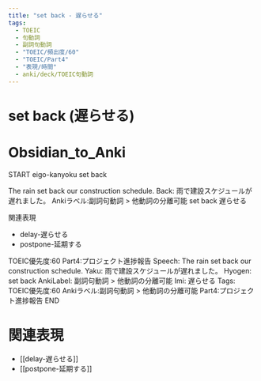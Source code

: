 ```yaml
---
title: "set back - 遅らせる"
tags:
  - TOEIC
  - 句動詞
  - 副詞句動詞
  - "TOEIC/頻出度/60"
  - "TOEIC/Part4"
  - "表現/時間"
  - anki/deck/TOEIC句動詞
---
```


# set back (遅らせる)

# Obsidian_to_Anki
START
eigo-kanyoku
set back

The rain set back our construction schedule.
Back:
雨で建設スケジュールが遅れました。
Ankiラベル:副詞句動詞 > 他動詞の分離可能
set back
遅らせる

関連表現
- delay-遅らせる
- postpone-延期する

TOEIC優先度:60
Part4:プロジェクト進捗報告
Speech: The rain set back our construction schedule.
Yaku: 雨で建設スケジュールが遅れました。
Hyogen: set back
AnkiLabel: 副詞句動詞 > 他動詞の分離可能
Imi: 遅らせる
Tags: TOEIC優先度:60 Ankiラベル:副詞句動詞 > 他動詞の分離可能 Part4:プロジェクト進捗報告
END

# 関連表現
- [[delay-遅らせる]]
- [[postpone-延期する]]
